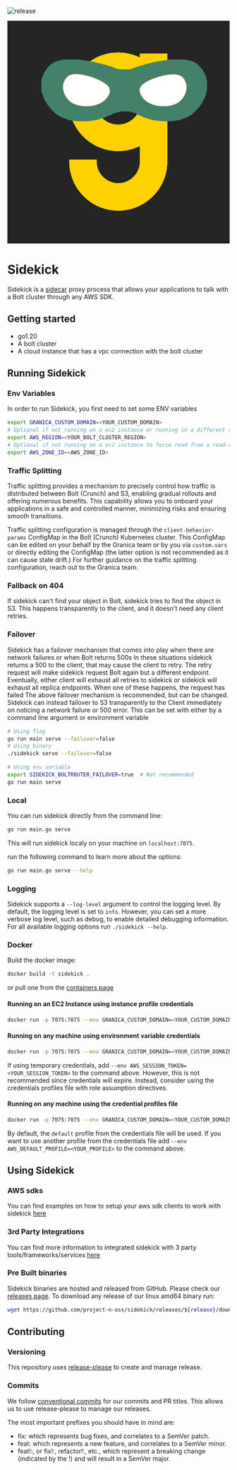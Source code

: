 ![release](https://img.shields.io/github/v/release/project-n-oss/sidekick)

![projectn-sidekick.png](granica-sidekick.png)

# Sidekick

Sidekick is a [sidecar](https://learn.microsoft.com/en-us/azure/architecture/patterns/sidecar) proxy process that allows your applications to talk with a Bolt cluster through any AWS SDK.

## Getting started

- go1.20
- A bolt cluster
- A cloud instance that has a vpc connection with the bolt cluster

## Running Sidekick

### Env Variables

In order to run Sidekick, you first need to set some ENV variables

```bash
export GRANICA_CUSTOM_DOMAIN=<YOUR_CUSTOM_DOMAIN>
# Optional if not running on a ec2 instance or running in a different region
export AWS_REGION=<YOUR_BOLT_CLUSTER_REGION>
# Optional if not running on a ec2 instance to force read from a read-replica in this az
export AWS_ZONE_ID=<AWS_ZONE_ID>
```

### Traffic Splitting

Traffic splitting provides a mechanism to precisely control how traffic is distributed between Bolt (Crunch) and S3, enabling gradual rollouts and offering numerous benefits. This capability allows you to onboard your applications in a safe and controlled manner, minimizing risks and ensuring smooth transitions.

Traffic splitting configuration is managed through the `client-behavior-params` ConfigMap in the Bolt (Crunch) Kubernetes cluster. This ConfigMap can be edited on your behalf by the Granica team or by you via `custom.vars` or directly editing the ConfigMap (the latter option is not recommended as it can cause state drift.) For further guidance on the traffic splitting configuration, reach out to the Granica team.

### Fallback on 404

If sidekick can't find your object in Bolt, sidekick tries to find the object in S3. This happens transparently to the client, and it doesn't need any client retries.

### Failover

Sidekick has a failover mechanism that comes into play when there are network failures or when Bolt returns 500s
In these situations sidekick returns a 500 to the client, that may cause the client to retry. The retry request will make sidekick request Bolt again but a different endpoint. Eventually, either client will exhaust all retries to sidekick or sidekick will exhaust all replica endpoints. When one of these happens, the request has failed
The above failover mechanism is recommended, but can be changed. Sidekick can instead failover to S3 transparently to the Client immediately on noticing a network failure or 500 error. This can be set with either by a command line argument or environment variable

```bash
# Using flag
go run main serve --failover=false
# Using binary
./sidekick serve --failover=false
```

```bash
# Using env variable
export SIDEKICK_BOLTROUTER_FAILOVER=true  # Not recommended
go run main serve
```

### Local

You can run sidekick directly from the command line:

```bash
go run main.go serve
```

This will run sidekick localy on your machine on `localhost:7075`.

run the following command to learn more about the options:

```bash
go run main.go serve --help
```

### Logging

Sidekick supports a `--log-level` argument to control the logging level. By default, the logging level is set to `info`. However, you can set a more verbose log level, such as debug, to enable detailed debugging information. For all available logging options run `./sidekick --help`.

### Docker

Build the docker image:

```bash
docker build -t sidekick .
```

or pull one from the [containers page](https://github.com/project-n-oss/sidekick/pkgs/container/sidekick)

#### Running on an EC2 Instance using instance profile credentials

```bash
docker run -p 7075:7075 --env GRANICA_CUSTOM_DOMAIN=<YOUR_CUSTOM_DOMAIN> -env AWS_REGION=<YOUR_BOLT_CLUSTER_REGION> <sidekick-image> sidekick serve
```

#### Running on any machine using environment variable credentials

```bash
docker run -p 7075:7075 --env GRANICA_CUSTOM_DOMAIN=<YOUR_CUSTOM_DOMAIN> -env AWS_REGION=<YOUR_BOLT_CLUSTER_REGION> --env AWS_ACCESS_KEY_ID=<YOUR_AWS_ACCESS_KEY> --env AWS_SECRET_ACCESS_KEY="<YOUR_AWS_SECRET_KEY>" <sidekick-image> serve -v
```

If using temporary credentials, add `--env AWS_SESSION_TOKEN=<YOUR_SESSION_TOKEN>` to the command above. However, this is not recommended since credentials will expire. Instead, consider using the credentials profiles file with role assumption directives.

#### Running on any machine using the credential profiles file

```bash
docker run -p 7075:7075 --env GRANICA_CUSTOM_DOMAIN=<YOUR_CUSTOM_DOMAIN> --env AWS_REGION=<YOUR_BOLT_CLUSTER_REGION> -v ~/.aws/:/root/.aws/ <sidekick-image> serve
```

By default, the `default` profile from the credentials file will be used. If you want to use another profile from the credentials file add `--env AWS_DEFAULT_PROFILE=<YOUR_PROFILE>` to the command above.

## Using Sidekick

### AWS sdks

You can find examples on how to setup your aws sdk clients to work with sidekick [here](./integrations/AWS_SDK.md)

### 3rd Party Integrations

You can find more information to integrated sidekick with 3 party tools/frameworks/services [here](./integrations)

### Pre Built binaries

Sidekick binaries are hosted and released from GitHub. Please check our [releases page](./releases).
To download any release of our linux amd64 binary run:

```bash
wget https://github.com/project-n-oss/sidekick/releases/${release}/download/sidekick-linux-amd64.tar.gz
```

## Contributing

### Versioning

This repository uses [release-please](https://github.com/google-github-actions/release-please-action) to create and manage release.

### Commits

We follow [conventional commits](https://www.conventionalcommits.org/en/v1.0.0/) for our commits and PR titles. This allows us to use release-please to manage our releases.

The most important prefixes you should have in mind are:

- fix: which represents bug fixes, and correlates to a SemVer patch.
- feat: which represents a new feature, and correlates to a SemVer minor.
- feat!:, or fix!:, refactor!:, etc., which represent a breaking change (indicated by the !) and will result in a SemVer major.
